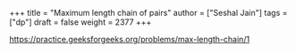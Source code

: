 +++
title = "Maximum length chain of pairs"
author = ["Seshal Jain"]
tags = ["dp"]
draft = false
weight = 2377
+++

<https://practice.geeksforgeeks.org/problems/max-length-chain/1>
